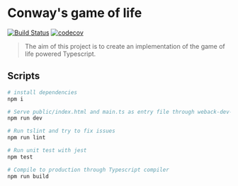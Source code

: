 # Conway's game of life

[![Build Status](https://travis-ci.org/swanncastel/game-of-life.svg?branch=master)](https://travis-ci.org/swanncastel/game-of-life) [![codecov](https://codecov.io/gh/swanncastel/game-of-life/branch/master/graph/badge.svg)](https://codecov.io/gh/swanncastel/game-of-life)


> The aim of this project is to create an implementation of the game of life powered Typescript.

## Scripts

```bash
# install dependencies
npm i

# Serve public/index.html and main.ts as entry file through weback-dev-serve
npm run dev

# Run tslint and try to fix issues
npm run lint

# Run unit test with jest
npm test

# Compile to production through Typescript compiler
npm run build
```
